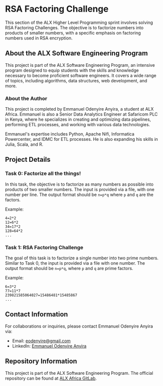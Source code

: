 # RSA Factoring Challenge

This section of the ALX Higher Level Programming sprint involves solving RSA Factoring Challenges. The objective is to factorize numbers into products of smaller numbers, with a specific emphasis on factoring numbers used in RSA encryption.

## About the ALX Software Engineering Program

This project is part of the ALX Software Engineering Program, an intensive program designed to equip students with the skills and knowledge necessary to become proficient software engineers. It covers a wide range of topics, including algorithms, data structures, web development, and more.

### About the Author

This project is completed by Emmanuel Odenyire Anyira, a student at ALX Africa. Emmanuel is also a Senior Data Analytics Engineer at Safaricom PLC in Kenya, where he specializes in creating and optimizing data pipelines, performing ETL processes, and working with various data technologies.

Emmanuel's expertise includes Python, Apache Nifi, Informatica Powercenter, and IDMC for ETL processes. He is also expanding his skills in Julia, Scala, and R.

## Project Details

### Task 0: Factorize all the things!

In this task, the objective is to factorize as many numbers as possible into products of two smaller numbers. The input is provided via a file, with one number per line. The output format should be `n=p*q` where `p` and `q` are the factors.

Example:
```
4=2*2
12=6*2
34=17*2
128=64*2
...
```

### Task 1: RSA Factoring Challenge

The goal of this task is to factorize a single number into two prime numbers. Similar to Task 0, the input is provided via a file with one number. The output format should be `n=p*q`, where `p` and `q` are prime factors.

Example:
```
6=3*2
77=11*7
239821585064027=15486481*15485867
...
```

## Contact Information

For collaborations or inquiries, please contact Emmanuel Odenyire Anyira via:

- Email: eodenyire@gmail.com
- LinkedIn: [Emmanuel Odenyire Anyira](https://www.linkedin.com/in/emmanuelodenyire/)

## Repository Information

This project is part of the ALX Software Engineering Program. The official repository can be found at [ALX Africa GitLab](https://gitlab.alx.software/emmanuel/Higher-Level-Programming/tree/main/0x00-algorithms\_holberton\_rsa\_factoring\_challenge).

